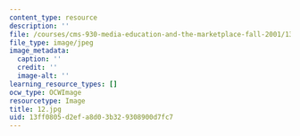 ```yaml
---
content_type: resource
description: ''
file: /courses/cms-930-media-education-and-the-marketplace-fall-2001/13ff0805d2efa8d03b329308900d7fc7_12.jpg
file_type: image/jpeg
image_metadata:
  caption: ''
  credit: ''
  image-alt: ''
learning_resource_types: []
ocw_type: OCWImage
resourcetype: Image
title: 12.jpg
uid: 13ff0805-d2ef-a8d0-3b32-9308900d7fc7
---
```

